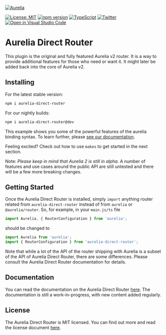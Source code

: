 <p>
  <a href="https://aurelia.io/" target="_blank">
    <img alt="Aurelia" src="https://aurelia.io/styles/images/aurelia.svg">
  </a>
</p>

[![License: MIT](https://img.shields.io/badge/License-MIT-yellow.svg)](https://opensource.org/licenses/MIT)
[![npm version](https://badge.fury.io/js/%40aurelia%2Fkernel.svg)](https://badge.fury.io/js/%40aurelia%2Fkernel)
[![TypeScript](https://img.shields.io/badge/%3C%2F%3E-TypeScript-%230074c1.svg)](http://www.typescriptlang.org/)
[![Twitter](https://img.shields.io/twitter/follow/aureliaeffect.svg?style=social&label=Follow)](https://twitter.com/intent/follow?screen_name=aureliaeffect)
[![Open in Visual Studio Code](https://open.vscode.dev/badges/open-in-vscode.svg)](https://open.vscode.dev/aurelia/aurelia)

# Aurelia Direct Router

This plugin is the original and fully featured Aurelia v2 router. It is a way to provide additional features for those who need or want it. It might later be added back into the core of Aurelia v2.

## Installing

For the latest stable version:

```bash
npm i aurelia-direct-router
```

For our nightly builds:

```bash
npm i aurelia-direct-router@dev
```

This example shows you some of the powerful features of the aurelia binding syntax. To learn further, please [see our documentation](https://docs.aurelia.io/).

Feeling excited? Check out how to use `makes` to get started in the next section.

Note: *Please keep in mind that Aurelia 2 is still in alpha.* A number of features and use cases around the public API are still untested and there will be a few more breaking changes.

## Getting Started

Once the Aurelia Direct Router is installed, simply `import` anything router related from `aurelia-direct-router` instead of from `aurelia` or `@aurelia/router`. So, for example, in your `main.js/ts` file

```js
import Aurelia, { RouterConfiguration } from 'aurelia';
```
should be changed to
```js
import Aurelia from 'aurelia';
import { RouterConfiguration } from 'aurelia-direct-router';
```
Note that while a lot of the API of the router shipping with Aurelia is a subset of the API of Aurelia Direct Router, there are some differences. Please consult the Aurelia Direct Router documentation for details.

## Documentation

You can read the documentation on the Aurelia Direct Router [here](https://jwx.gitbook.io/aurelia-direct-router/). The documentation is still a work-in-progress, with new content added regularly.

## License

The Aurelia Direct Router is MIT licensed. You can find out more and read the license document [here](LICENSE).
